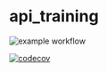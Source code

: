 # api_training
![example workflow](https://github.com/Morenette/api_training/actions/workflows/build.yml/badge.svg)

[![codecov](https://codecov.io/gh/Morenette/api_training/branch/main/graph/badge.svg?token=KYU3WK3GXY)](https://codecov.io/gh/Morenette/api_training)

